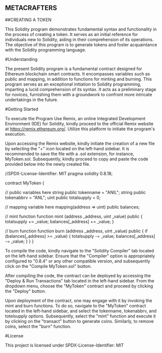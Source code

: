## METACRAFTERS
##CREATING A TOKEN

This Solidity program demonstrates fundamental syntax and functionality in the process of creating a token. It serves as an initial reference for individuals new to Solidity, aiding in their comprehension of its operations. The objective of this program is to generate tokens and foster acquaintance with the Solidity programming language.

#Understanding

The present Solidity program is a fundamental contract designed for Ethereum blockchain smart contracts. It encompasses variables such as public and mapping, in addition to functions for minting and burning. This program serves as an exceptional initiation to Solidity programming, imparting a lucid comprehension of its syntax. It acts as a preliminary stage for novices, furnishing them with a groundwork to confront more intricate undertakings in the future.

#Getting Started

To execute the Program Use Remix, an online Integrated Development Environment (IDE) for Solidity, kindly proceed to the official Remix website at https://remix.ethereum.org/. Utilize this platform to initiate the program's execution.

Upon accessing the Remix website, kindly initiate the creation of a new file by selecting the "+" icon located on the left-hand sidebar. It is recommended to save the file with a .sol extension, for instance, MyToken.sol. Subsequently, kindly proceed to copy and paste the code provided below into the newly created file.

//SPDX-License-Identifier: MIT
pragma solidity 0.8.18;

contract MyToken {

// public variables here
string public tokenname = "ANIL";
string public tokenabbrv = "ANL";
uint public totalsupply = 0;

// mapping variable here
mapping(address => uint) public balances;

// mint function
function mint (address _address, uint _value) public {
    totalsupply += _value;
    balances[_address] += _value;
}

// burn function
function burn (address _address, uint _value) public {
    if (balances[_address] >= _value) {
    totalsupply -= _value;
    balances[_address] -= _value;
    }
}
}

To compile the code, kindly navigate to the "Solidity Compiler" tab located on the left-hand sidebar. Ensure that the "Compiler" option is appropriately configured to "0.8.4" or any other compatible version, and subsequently click on the "Compile MyToken.sol" button.

After compiling the code, the contract can be deployed by accessing the "Deploy & Run Transactions" tab located in the left-hand sidebar. From the dropdown menu, choose the "MyToken" contract and proceed by clicking the "Deploy" button.

Upon deployment of the contract, one may engage with it by invoking the mint and burn functions. To do so, navigate to the "MyToken" contract located in the left-hand sidebar, and select the tokenname, tokenabbrv, and totelsupply options. Subsequently, select the "mint" function and execute it by clicking on the "transact" button to generate coins. Similarly, to remove coins, select the "burn" function.

#License

This project is licensed under SPDX-License-Identifier: MIT
